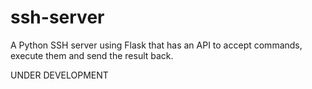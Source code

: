 # ssh-server
A Python SSH server using Flask that has an API to accept commands, execute them and send the result back.

UNDER DEVELOPMENT
